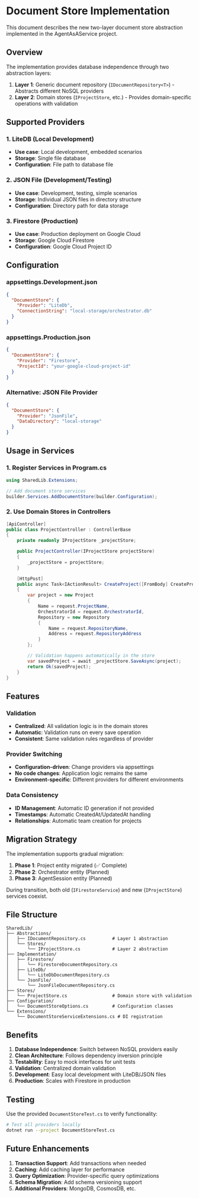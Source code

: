 # Document Store Implementation

This document describes the new two-layer document store abstraction implemented in the AgentAsAService project.

## Overview

The implementation provides database independence through two abstraction layers:

1. **Layer 1**: Generic document repository (`IDocumentRepository<T>`) - Abstracts different NoSQL providers
2. **Layer 2**: Domain stores (`IProjectStore`, etc.) - Provides domain-specific operations with validation

## Supported Providers

### 1. LiteDB (Local Development)
- **Use case**: Local development, embedded scenarios
- **Storage**: Single file database
- **Configuration**: File path to database file

### 2. JSON File (Development/Testing)
- **Use case**: Development, testing, simple scenarios
- **Storage**: Individual JSON files in directory structure
- **Configuration**: Directory path for data storage

### 3. Firestore (Production)
- **Use case**: Production deployment on Google Cloud
- **Storage**: Google Cloud Firestore
- **Configuration**: Google Cloud Project ID

## Configuration

### appsettings.Development.json
```json
{
  "DocumentStore": {
    "Provider": "LiteDb",
    "ConnectionString": "local-storage/orchestrator.db"
  }
}
```

### appsettings.Production.json
```json
{
  "DocumentStore": {
    "Provider": "Firestore",
    "ProjectId": "your-google-cloud-project-id"
  }
}
```

### Alternative: JSON File Provider
```json
{
  "DocumentStore": {
    "Provider": "JsonFile",
    "DataDirectory": "local-storage"
  }
}
```

## Usage in Services

### 1. Register Services in Program.cs
```csharp
using SharedLib.Extensions;

// Add document store services
builder.Services.AddDocumentStore(builder.Configuration);
```

### 2. Use Domain Stores in Controllers
```csharp
[ApiController]
public class ProjectController : ControllerBase
{
    private readonly IProjectStore _projectStore;

    public ProjectController(IProjectStore projectStore)
    {
        _projectStore = projectStore;
    }

    [HttpPost]
    public async Task<IActionResult> CreateProject([FromBody] CreateProjectRequest request)
    {
        var project = new Project
        {
            Name = request.ProjectName,
            OrchestratorId = request.OrchestratorId,
            Repository = new Repository
            {
                Name = request.RepositoryName,
                Address = request.RepositoryAddress
            }
        };

        // Validation happens automatically in the store
        var savedProject = await _projectStore.SaveAsync(project);
        return Ok(savedProject);
    }
}
```

## Features

### Validation
- **Centralized**: All validation logic is in the domain stores
- **Automatic**: Validation runs on every save operation
- **Consistent**: Same validation rules regardless of provider

### Provider Switching
- **Configuration-driven**: Change providers via appsettings
- **No code changes**: Application logic remains the same
- **Environment-specific**: Different providers for different environments

### Data Consistency
- **ID Management**: Automatic ID generation if not provided
- **Timestamps**: Automatic CreatedAt/UpdatedAt handling
- **Relationships**: Automatic team creation for projects

## Migration Strategy

The implementation supports gradual migration:

1. **Phase 1**: Project entity migrated (✅ Complete)
2. **Phase 2**: Orchestrator entity (Planned)
3. **Phase 3**: AgentSession entity (Planned)

During transition, both old (`IFirestoreService`) and new (`IProjectStore`) services coexist.

## File Structure

```
SharedLib/
├── Abstractions/
│   ├── IDocumentRepository.cs          # Layer 1 abstraction
│   └── Stores/
│       └── IProjectStore.cs            # Layer 2 abstraction
├── Implementation/
│   ├── Firestore/
│   │   └── FirestoreDocumentRepository.cs
│   ├── LiteDb/
│   │   └── LiteDbDocumentRepository.cs
│   └── JsonFile/
│       └── JsonFileDocumentRepository.cs
├── Stores/
│   └── ProjectStore.cs                 # Domain store with validation
├── Configuration/
│   └── DocumentStoreOptions.cs         # Configuration classes
└── Extensions/
    └── DocumentStoreServiceExtensions.cs # DI registration
```

## Benefits

1. **Database Independence**: Switch between NoSQL providers easily
2. **Clean Architecture**: Follows dependency inversion principle
3. **Testability**: Easy to mock interfaces for unit tests
4. **Validation**: Centralized domain validation
5. **Development**: Easy local development with LiteDB/JSON files
6. **Production**: Scales with Firestore in production

## Testing

Use the provided `DocumentStoreTest.cs` to verify functionality:

```bash
# Test all providers locally
dotnet run --project DocumentStoreTest.cs
```

## Future Enhancements

1. **Transaction Support**: Add transactions when needed
2. **Caching**: Add caching layer for performance
3. **Query Optimization**: Provider-specific query optimizations
4. **Schema Migration**: Add schema versioning support
5. **Additional Providers**: MongoDB, CosmosDB, etc.
